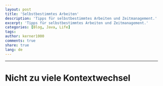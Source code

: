 ```yaml
---
layout: post
title: 'Selbstbestimmtes Arbeiten'
description: 'Tipps für selbstbestimmtes Arbeiten und Zeitmanagement.'
excerpt: 'Tipps für selbstbestimmtes Arbeiten und Zeitmanagement.'
categories: [Blog, Java, Life]
tags:
author: kerner1000
comments: true
share: true
lang: de
---
```


---


# Nicht zu viele Kontextwechsel
